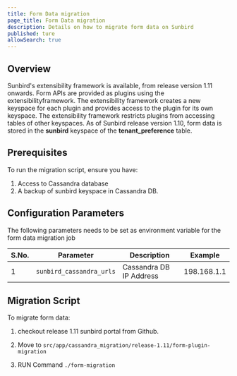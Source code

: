 ```yaml
---
title: Form Data migration
page_title: Form Data migration
description: Details on how to migrate form data on Sunbird
published: ture
allowSearch: true
---
```


## Overview

Sunbird's extensibility framework is available, from release version 1.11 onwards. Form APIs are provided as plugins using the extensibilityframework. The extensibility framework creates a new keyspace for each plugin and provides access to the plugin for its own keyspace. The extensibility framework restricts plugins from accessing tables of other keyspaces. As of Sunbird release version 1.10, form data is stored in the **sunbird** keyspace of the **tenant_preference** table.

## Prerequisites

To run the migration script, ensure you have:

1. Access to Cassandra database
2. A backup of sunbird keyspace in Cassandra DB.

## Configuration Parameters
The following parameters needs to be set as environment variable for the form data migration job

 S.No. | Parameter | Description | Example 
-------|-----------|-------------|---------
1 | ```sunbird_cassandra_urls``` | Cassandra DB IP Address| 198.168.1.1


## Migration Script

To migrate form data:

1. checkout release 1.11 sunbird portal from Github.

2. Move to ```src/app/cassandra_migration/release-1.11/form-plugin-migration```

3. RUN Command `./form-migration`
   
